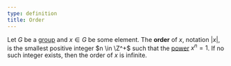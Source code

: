 ```yaml
---
type: definition
title: Order
---
```


Let $G$ be a [group](@group) and $x \in G$ be some element. The **order** of $x$, notation $|x|$, is the smallest positive integer $n \in \Z^+$ such that the [power](@power) $x^n = 1$. If no such integer exists, then the order of $x$ is infinite.
